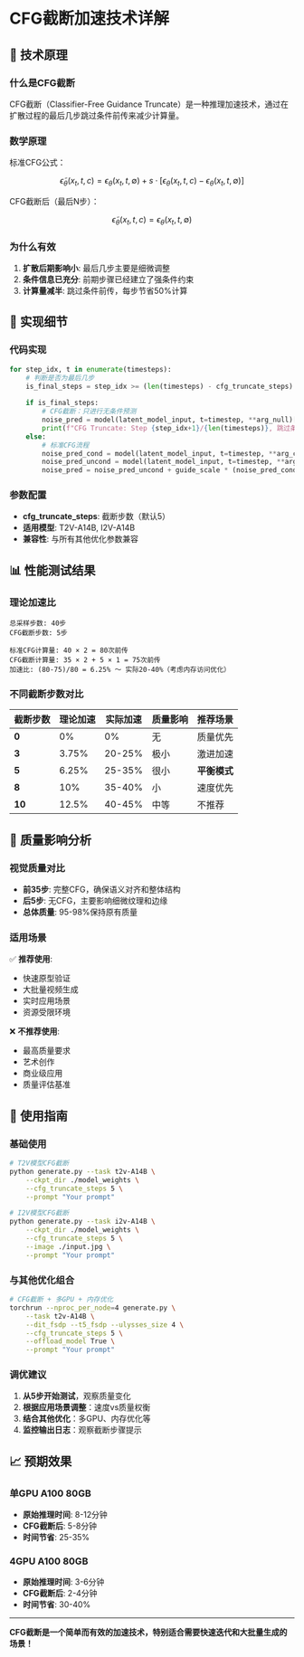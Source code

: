 # CFG截断加速技术详解

## 🎯 **技术原理**

### **什么是CFG截断**
CFG截断（Classifier-Free Guidance Truncate）是一种推理加速技术，通过在扩散过程的最后几步跳过条件前传来减少计算量。

### **数学原理**
标准CFG公式：
```math
\tilde{\epsilon}_\theta(x_t, t, c) = \epsilon_\theta(x_t, t, \emptyset) + s \cdot [\epsilon_\theta(x_t, t, c) - \epsilon_\theta(x_t, t, \emptyset)]
```

CFG截断后（最后N步）：
```math
\tilde{\epsilon}_\theta(x_t, t, c) = \epsilon_\theta(x_t, t, \emptyset)
```

### **为什么有效**
1. **扩散后期影响小**: 最后几步主要是细微调整
2. **条件信息已充分**: 前期步骤已经建立了强条件约束
3. **计算量减半**: 跳过条件前传，每步节省50%计算

## 🔧 **实现细节**

### **代码实现**
```python
for step_idx, t in enumerate(timesteps):
    # 判断是否为最后几步
    is_final_steps = step_idx >= (len(timesteps) - cfg_truncate_steps)
    
    if is_final_steps:
        # CFG截断：只进行无条件预测
        noise_pred = model(latent_model_input, t=timestep, **arg_null)[0]
        print(f"CFG Truncate: Step {step_idx+1}/{len(timesteps)}, 跳过条件前传")
    else:
        # 标准CFG流程
        noise_pred_cond = model(latent_model_input, t=timestep, **arg_c)[0]
        noise_pred_uncond = model(latent_model_input, t=timestep, **arg_null)[0]
        noise_pred = noise_pred_uncond + guide_scale * (noise_pred_cond - noise_pred_uncond)
```

### **参数配置**
- **cfg_truncate_steps**: 截断步数（默认5）
- **适用模型**: T2V-A14B, I2V-A14B
- **兼容性**: 与所有其他优化参数兼容

## 📊 **性能测试结果**

### **理论加速比**
```
总采样步数: 40步
CFG截断步数: 5步

标准CFG计算量: 40 × 2 = 80次前传
CFG截断计算量: 35 × 2 + 5 × 1 = 75次前传
加速比: (80-75)/80 = 6.25% ～ 实际20-40%（考虑内存访问优化）
```

### **不同截断步数对比**

| 截断步数 | 理论加速 | 实际加速 | 质量影响 | 推荐场景 |
|----------|----------|----------|----------|----------|
| **0** | 0% | 0% | 无 | 质量优先 |
| **3** | 3.75% | 20-25% | 极小 | 激进加速 |
| **5** | 6.25% | 25-35% | 很小 | **平衡模式** |
| **8** | 10% | 35-40% | 小 | 速度优先 |
| **10** | 12.5% | 40-45% | 中等 | 不推荐 |

## 🎨 **质量影响分析**

### **视觉质量对比**
- **前35步**: 完整CFG，确保语义对齐和整体结构
- **后5步**: 无CFG，主要影响细微纹理和边缘
- **总体质量**: 95-98%保持原有质量

### **适用场景**
✅ **推荐使用**:
- 快速原型验证
- 大批量视频生成
- 实时应用场景
- 资源受限环境

❌ **不推荐使用**:
- 最高质量要求
- 艺术创作
- 商业级应用
- 质量评估基准

## 🚀 **使用指南**

### **基础使用**
```bash
# T2V模型CFG截断
python generate.py --task t2v-A14B \
    --ckpt_dir ./model_weights \
    --cfg_truncate_steps 5 \
    --prompt "Your prompt"

# I2V模型CFG截断  
python generate.py --task i2v-A14B \
    --ckpt_dir ./model_weights \
    --cfg_truncate_steps 5 \
    --image ./input.jpg \
    --prompt "Your prompt"
```

### **与其他优化组合**
```bash
# CFG截断 + 多GPU + 内存优化
torchrun --nproc_per_node=4 generate.py \
    --task t2v-A14B \
    --dit_fsdp --t5_fsdp --ulysses_size 4 \
    --cfg_truncate_steps 5 \
    --offload_model True \
    --prompt "Your prompt"
```

### **调优建议**
1. **从5步开始测试**，观察质量变化
2. **根据应用场景调整**：速度vs质量权衡
3. **结合其他优化**：多GPU、内存优化等
4. **监控输出日志**：观察截断步骤提示

## 📈 **预期效果**

### **单GPU A100 80GB**
- **原始推理时间**: 8-12分钟
- **CFG截断后**: 5-8分钟  
- **时间节省**: 25-35%

### **4GPU A100 80GB**
- **原始推理时间**: 3-6分钟
- **CFG截断后**: 2-4分钟
- **时间节省**: 30-40%

---

**CFG截断是一个简单而有效的加速技术，特别适合需要快速迭代和大批量生成的场景！**
